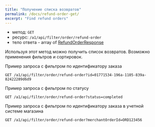 ```yaml
---
title: "Получение списка возвратов"
permalink: /docs/refund-order-get/
excerpt: "Find refund orders"
---
```

- метод: `GET`
- ресурс: `/a1/api/filter/order/refund-order`
- тело ответа - array of [RefundOrderResponse](/docs/refund-order-create/#refundorderresponse)

Используя этот метод можно получить список возвратов. Возможно применения фильтров и сортировок.

Пример запроса с фильтром по идентификатору заказа

```
GET /a1/api/filter/order/refund-order?id=01771534-196a-1105-839a-82422289d6d9
```

Пример запроса с фильтром по статусу

```
GET /a1/api/filter/order/refund-order?status=completed
```

Пример запроса с фильтром по идентификатору заказа в учетной системе магазина 

```
GET /a1/api/filter/order/refund-order?merchantOrderId=ORD123456
```
